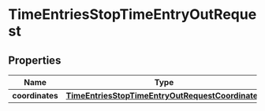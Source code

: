 

# TimeEntriesStopTimeEntryOutRequest


## Properties

| Name | Type | Description | Notes |
|------------ | ------------- | ------------- | -------------|
|**coordinates** | [**TimeEntriesStopTimeEntryOutRequestCoordinates**](TimeEntriesStopTimeEntryOutRequestCoordinates.md) |  |  [optional] |



